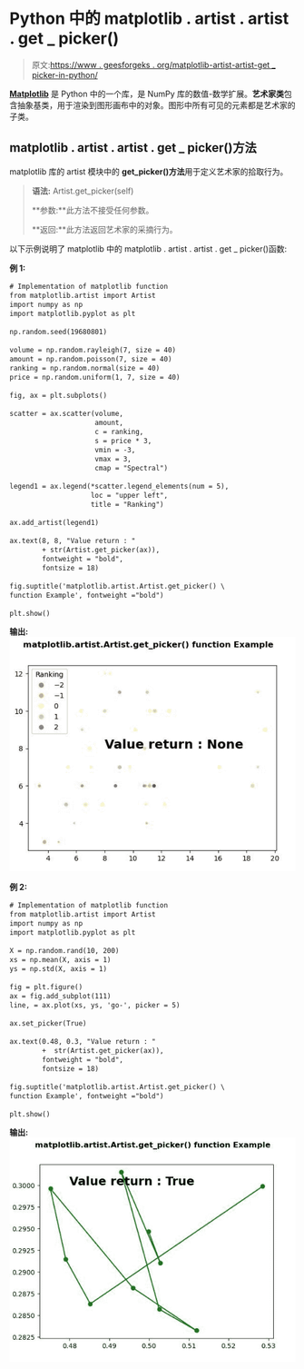 # Python 中的 matplotlib . artist . artist . get _ picker()

> 原文:[https://www . geesforgeks . org/matplotlib-artist-artist-get _ picker-in-python/](https://www.geeksforgeeks.org/matplotlib-artist-artist-get_picker-in-python/)

**[Matplotlib](https://www.geeksforgeeks.org/python-introduction-matplotlib/)** 是 Python 中的一个库，是 NumPy 库的数值-数学扩展。**艺术家类**包含抽象基类，用于渲染到图形画布中的对象。图形中所有可见的元素都是艺术家的子类。

## matplotlib . artist . artist . get _ picker()方法

matplotlib 库的 artist 模块中的 **get_picker()方法**用于定义艺术家的拾取行为。

> **语法:** Artist.get_picker(self)
> 
> **参数:**此方法不接受任何参数。
> 
> **返回:**此方法返回艺术家的采摘行为。

以下示例说明了 matplotlib 中的 matplotlib . artist . artist . get _ picker()函数:

**例 1:**

```
# Implementation of matplotlib function
from matplotlib.artist import Artist
import numpy as np 
import matplotlib.pyplot as plt 

np.random.seed(19680801) 

volume = np.random.rayleigh(7, size = 40) 
amount = np.random.poisson(7, size = 40) 
ranking = np.random.normal(size = 40) 
price = np.random.uniform(1, 7, size = 40) 

fig, ax = plt.subplots() 

scatter = ax.scatter(volume, 
                     amount, 
                     c = ranking, 
                     s = price * 3, 
                     vmin = -3,  
                     vmax = 3, 
                     cmap = "Spectral") 

legend1 = ax.legend(*scatter.legend_elements(num = 5), 
                    loc = "upper left", 
                    title = "Ranking") 

ax.add_artist(legend1) 

ax.text(8, 8, "Value return : "
        + str(Artist.get_picker(ax)), 
        fontweight = "bold", 
        fontsize = 18) 

fig.suptitle('matplotlib.artist.Artist.get_picker() \
function Example', fontweight ="bold") 

plt.show()
```

**输出:**
![](img/27e87bf9d2cac15a979122ee24c1e9ff.png)

**例 2:**

```
# Implementation of matplotlib function
from matplotlib.artist import Artist
import numpy as np 
import matplotlib.pyplot as plt 

X = np.random.rand(10, 200) 
xs = np.mean(X, axis = 1) 
ys = np.std(X, axis = 1) 

fig = plt.figure() 
ax = fig.add_subplot(111) 
line, = ax.plot(xs, ys, 'go-', picker = 5) 

ax.set_picker(True) 

ax.text(0.48, 0.3, "Value return : " 
        +  str(Artist.get_picker(ax)), 
        fontweight = "bold", 
        fontsize = 18) 

fig.suptitle('matplotlib.artist.Artist.get_picker() \
function Example', fontweight ="bold") 

plt.show()
```

**输出:**
![](img/ff037cdf6d3ac0bf3a74433884b10e3f.png)